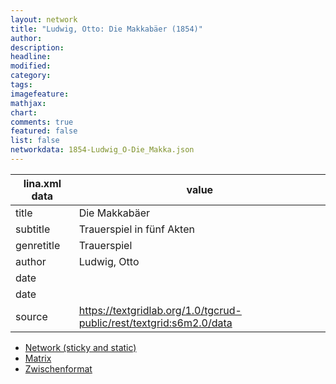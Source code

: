 ```yaml
---
layout: network
title: "Ludwig, Otto: Die Makkabäer (1854)"
author:
description:
headline:
modified:
category:
tags:
imagefeature: 
mathjax: 
chart: 
comments: true
featured: false
list: false
networkdata: 1854-Ludwig_O-Die_Makka.json
---
```

lina.xml data  | value
------------- | -------------
title|Die Makkabäer
subtitle|Trauerspiel in fünf Akten
genretitle|Trauerspiel
author|Ludwig, Otto
date|
date|
source|https://textgridlab.org/1.0/tgcrud-public/rest/textgrid:s6m2.0/data


* [Network (sticky and static)](/network430)
* [Matrix](/matrix430)
* [Zwischenformat](/lina430 )

